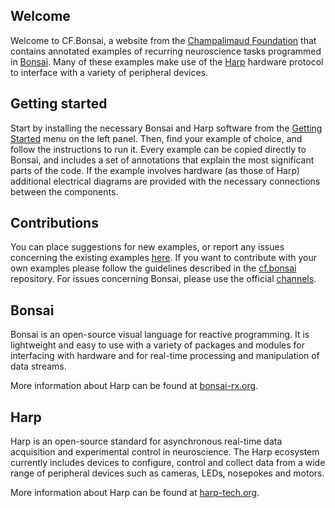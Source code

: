 ## Welcome

Welcome to CF.Bonsai, a website from the [Champalimaud Foundation](https://www.fchampalimaud.org/) that contains annotated examples of recurring neuroscience tasks programmed in [Bonsai](https://bonsai-rx.org/). Many of these examples make use of the [Harp](https://harp-tech.org/articles/about.html) hardware protocol to interface with a variety of peripheral devices.


## Getting started

Start by installing the necessary Bonsai and Harp software from the [Getting Started](install_bonsai.md) menu on the left panel. Then, find your example of choice, and follow the instructions to run it. Every example can be copied directly to Bonsai, and includes a set of annotations that explain the most significant parts of the code. If the example involves hardware (as those of Harp) additional electrical diagrams are provided with the necessary connections between the components. 



## Contributions

You can place suggestions for new examples, or report any issues concerning the existing examples [here](https://github.com/fchampalimaud/cf.bonsai/issues). If you want to contribute with your own examples please follow the guidelines described in the [cf.bonsai](https://github.com/fchampalimaud/cf.bonsai) repository. For issues concerning Bonsai, please use the official [channels](https://bonsai-rx.org/community/).


## Bonsai

Bonsai is an open-source visual language for reactive programming. It is lightweight and easy to use with a variety of packages and modules for interfacing with hardware and for real-time processing and manipulation of data streams.

More information about Harp can be found at [bonsai-rx.org](https://bonsai-rx.org/).

## Harp

Harp is an open-source standard for asynchronous real-time data acquisition and experimental control in neuroscience. The Harp ecosystem currently includes devices to configure, control and collect data from a wide range of peripheral devices such as cameras, LEDs, nosepokes and motors.

More information about Harp can be found at [harp-tech.org](https://harp-tech.org/articles/about.html).



